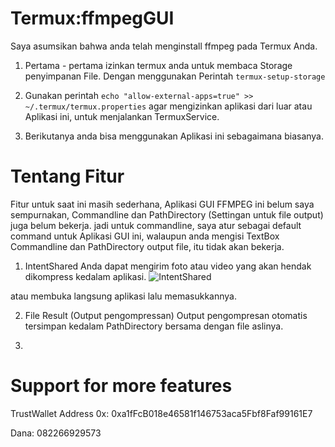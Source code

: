 # Termux:ffmpegGUI

Saya asumsikan bahwa anda telah menginstall ffmpeg pada Termux Anda.
1. Pertama - pertama izinkan termux anda untuk membaca Storage penyimpanan File. Dengan menggunakan Perintah 
```termux-setup-storage```

2. Gunakan perintah 
```echo "allow-external-apps=true" >> ~/.termux/termux.properties```
agar mengizinkan aplikasi dari luar atau Aplikasi ini, untuk menjalankan TermuxService.

3. Berikutanya anda bisa menggunakan Aplikasi ini sebagaimana biasanya.

# Tentang Fitur
 Fitur untuk saat ini masih sederhana,
 Aplikasi GUI FFMPEG ini belum saya sempurnakan, Commandline dan PathDirectory (Settingan untuk file output) juga belum bekerja. 
jadi untuk commandline, saya atur sebagai default command untuk Aplikasi GUI ini, walaupun anda mengisi TextBox Commandline dan PathDirectory output file, itu tidak akan bekerja.

1. IntentShared
Anda dapat mengirim foto atau video yang akan hendak dikompress kedalam aplikasi.
![IntentShared](./test1.jpg)

atau membuka langsung aplikasi lalu memasukkannya.

2. File Result (Output pengompressan)
Output pengompresan otomatis tersimpan kedalam PathDirectory bersama dengan file aslinya.

3. 

# Support for more features

TrustWallet Address 0x: 0xa1fFcB018e46581f146753aca5Fbf8Faf99161E7

Dana: 082266929573
